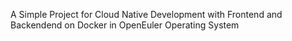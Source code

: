 A Simple Project for Cloud Native Development with Frontend and Backendend on Docker in OpenEuler Operating System
